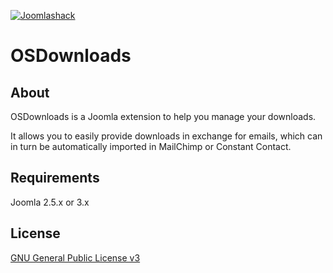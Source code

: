 [![Joomlashack](https://www.joomlashack.com/images/logo_circle_small.png)](https://www.joomlashack.com)

OSDownloads
============

## About

OSDownloads is a Joomla extension to help you manage your downloads.

It allows you to easily provide downloads in exchange for emails, which can in turn be automatically imported in MailChimp or Constant Contact.

## Requirements

Joomla 2.5.x or 3.x

## License

[GNU General Public License v3](http://www.gnu.org/copyleft/gpl.html)
